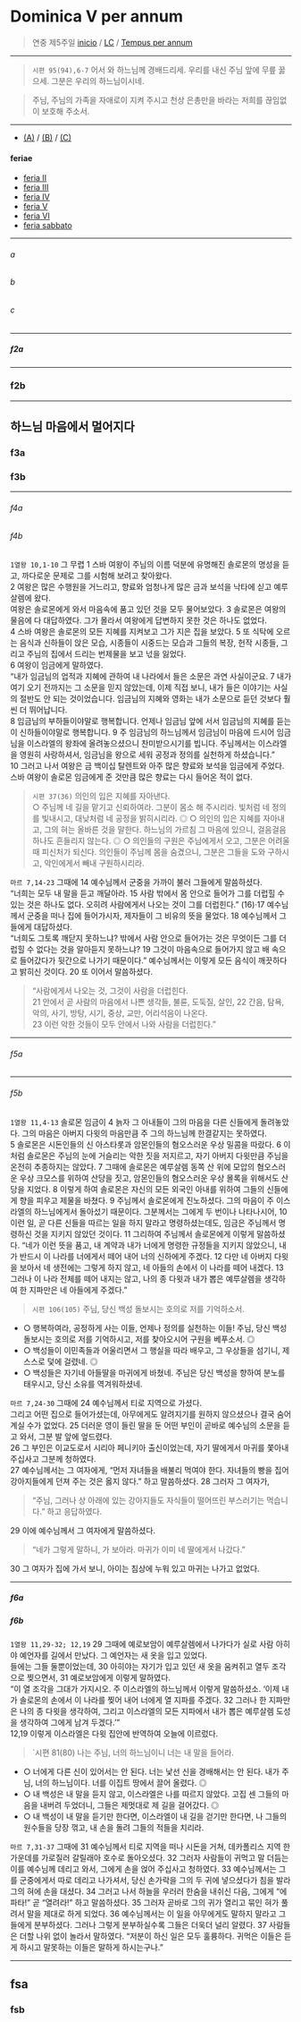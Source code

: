 # Dominica V per annum
> 연중 제5주일 
> [inicio](../README.md) / [LC](../LC.md) / [Tempus per annum](./LH.md)

----

> `시편 95(94),6-7` 어서 와 하느님께 경배드리세. 우리를 내신 주님 앞에 무릎 꿇으세. 그분은 우리의 하느님이시네.  

> 주님, 주님의 가족을 자애로이 지켜 주시고 천상 은총만을 바라는 저희를 끊임없이 보호해 주소서.

----

- [(A)](#a) / [(B)](#b) / [(C)](#c)


#### feriae

- [feria II](#f2a)
- [feria III](#f3a)
- [feria IV](#f4a)
- [feria V](#f5a)
- [feria VI](#f6a)
- [feria sabbato](#fsa)

----

###### a
###### b
###### c

----

##### f2a


----
### f2b


----

## 하느님 마음에서 멀어지다

### f3a

### f3b



----

###### f4a
###### f4b
`1열왕 10,1-10` 그 무렵 1 스바 여왕이 주님의 이름 덕분에 유명해진 솔로몬의 명성을 듣고, 까다로운 문제로 그를 시험해 보려고 찾아왔다.  
2 여왕은 많은 수행원을 거느리고, 향료와 엄청나게 많은 금과 보석을 낙타에 싣고 예루살렘에 왔다.  
여왕은 솔로몬에게 와서 마음속에 품고 있던 것을 모두 물어보았다. 3 솔로몬은 여왕의 물음에 다 대답하였다. 그가 몰라서 여왕에게 답변하지 못한 것은 하나도 없었다.  
4 스바 여왕은 솔로몬의 모든 지혜를 지켜보고 그가 지은 집을 보았다. 5 또 식탁에 오르는 음식과 신하들이 앉은 모습, 시종들이 시중드는 모습과 그들의 복장, 헌작 시종들, 그리고 주님의 집에서 드리는 번제물을 보고 넋을 잃었다.  
6 여왕이 임금에게 말하였다.  
“내가 임금님의 업적과 지혜에 관하여 내 나라에서 들은 소문은 과연 사실이군요.
7 내가 여기 오기 전까지는 그 소문을 믿지 않았는데, 이제 직접 보니, 내가 들은 이야기는 사실의 절반도 안 되는 것이었습니다. 임금님의 지혜와 영화는 내가 소문으로 듣던 것보다 훨씬 더 뛰어납니다.  
8 임금님의 부하들이야말로 행복합니다.
언제나 임금님 앞에 서서 임금님의 지혜를 듣는 이 신하들이야말로 행복합니다.
9 주 임금님의 하느님께서 임금님이 마음에 드시어 임금님을 이스라엘의 왕좌에 올려놓으셨으니 찬미받으시기를 빕니다.
주님께서는 이스라엘을 영원히 사랑하셔서, 임금님을 왕으로 세워 공정과 정의를 실천하게 하셨습니다.”  
10 그러고 나서 여왕은
금 백이십 탈렌트와 아주 많은 향료와 보석을 임금에게 주었다.
스바 여왕이 솔로몬 임금에게 준 것만큼 많은 향료는 다시 들어온 적이 없다.


> `시편 37(36)` 의인의 입은 지혜를 자아낸다.  
○ 주님께 네 길을 맡기고 신뢰하여라. 그분이 몸소 해 주시리라. 빛처럼 네 정의를 빛내시고, 대낮처럼 네 공정을 밝히시리라. ◎
○ 의인의 입은 지혜를 자아내고, 그의 혀는 올바른 것을 말한다. 하느님의 가르침 그 마음에 있으니, 걸음걸음 하나도 흔들리지 않는다. ◎
○ 의인들의 구원은 주님에게서 오고, 그분은 어려울 때 피신처가 되신다. 의인들이 주님께 몸을 숨겼으니, 그분은 그들을 도와 구하시고, 악인에게서 빼내 구원하시리라.

`마르 7,14-23` 그때에 14 예수님께서 군중을 가까이 불러 그들에게 말씀하셨다.  
“너희는 모두 내 말을 듣고 깨달아라. 15 사람 밖에서 몸 안으로 들어가 그를 더럽힐 수 있는 것은 하나도 없다. 오히려 사람에게서 나오는 것이 그를 더럽힌다.”
(16)·17 예수님께서 군중을 떠나 집에 들어가시자, 제자들이 그 비유의 뜻을 물었다.
18 예수님께서 그들에게 대답하셨다.  
“너희도 그토록 깨닫지 못하느냐? 밖에서 사람 안으로 들어가는 것은 무엇이든 그를 더럽힐 수 없다는 것을 알아듣지 못하느냐?
19 그것이 마음속으로 들어가지 않고 배 속으로 들어갔다가 뒷간으로 나가기 때문이다.”
예수님께서는 이렇게 모든 음식이 깨끗하다고 밝히신 것이다.
20 또 이어서 말씀하셨다. 
> “사람에게서 나오는 것, 그것이 사람을 더럽힌다.  
21 안에서 곧 사람의 마음에서 나쁜 생각들, 불륜, 도둑질, 살인, 22 간음, 탐욕, 악의, 사기, 방탕, 시기, 중상, 교만, 어리석음이 나온다.  
23 이런 악한 것들이 모두 안에서 나와 사람을 더럽힌다.”  


----

###### f5a

----

###### f5b
`1열왕 11,4-13` 솔로몬 임금이 4 늙자 그 아내들이 그의 마음을 다른 신들에게 돌려놓았다. 그의 마음은 아버지 다윗의 마음만큼 주 그의 하느님께 한결같지는 못하였다.  
5 솔로몬은 시돈인들의 신 아스타롯과
암몬인들의 혐오스러운 우상 밀콤을 따랐다.
6 이처럼 솔로몬은 주님의 눈에 거슬리는 악한 짓을 저지르고, 자기 아버지 다윗만큼 주님을 온전히 추종하지는 않았다.
7 그때에 솔로몬은 예루살렘 동쪽 산 위에 모압의 혐오스러운 우상 크모스를 위하여 산당을 짓고,
암몬인들의 혐오스러운 우상 몰록을 위해서도 산당을 지었다.
8 이렇게 하여 솔로몬은 자신의 모든 외국인 아내를 위하여 그들의 신들에게 향을 피우고 제물을 바쳤다.
9 주님께서 솔로몬에게 진노하셨다.
그의 마음이 주 이스라엘의 하느님에게서 돌아섰기 때문이다.
그분께서는 그에게 두 번이나 나타나시어,
10 이런 일, 곧 다른 신들을 따르는 일을 하지 말라고 명령하셨는데도, 임금은 주님께서 명령하신 것을 지키지 않았던 것이다.
11 그리하여 주님께서 솔로몬에게 이렇게 말씀하셨다.
“네가 이런 뜻을 품고, 내 계약과 내가 너에게 명령한 규정들을 지키지 않았으니, 내가 반드시 이 나라를 너에게서 떼어 내어 너의 신하에게 주겠다.
12 다만 네 아버지 다윗을 보아서 네 생전에는 그렇게 하지 않고, 네 아들의 손에서 이 나라를 떼어 내겠다.
13 그러나 이 나라 전체를 떼어 내지는 않고, 나의 종 다윗과 내가 뽑은 예루살렘을 생각하여
한 지파만은 네 아들에게 주겠다.”


> `시편 106(105)`  주님, 당신 백성 돌보시는 호의로 저를 기억하소서.  
- ○ 행복하여라, 공정하게 사는 이들, 언제나 정의를 실천하는 이들! 주님, 당신 백성 돌보시는 호의로 저를 기억하시고, 저를 찾아오시어 구원을 베푸소서. ◎
- ○ 백성들이 이민족들과 어울리면서 그 행실을 따라 배우고, 그 우상들을 섬기니, 제 스스로 덫에 걸렸네. ◎
- ○ 백성들은 자기네 아들딸을 마귀에게 바쳤네. 주님은 당신 백성을 향하여 분노를 태우시고, 당신 소유를 역겨워하셨네.


`마르 7,24-30` 그때에 24 예수님께서 티로 지역으로 가셨다.  
그리고 어떤 집으로 들어가셨는데, 아무에게도 알려지기를 원하지 않으셨으나 결국 숨어 계실 수가 없었다.
25 더러운 영이 들린 딸을 둔 어떤 부인이 곧바로 예수님의 소문을 듣고 와서, 그분 발 앞에 엎드렸다.  
26 그 부인은 이교도로서 시리아 페니키아 출신이었는데, 자기 딸에게서 마귀를 쫓아내 주십사고 그분께 청하였다.  
27 예수님께서는 그 여자에게, “먼저 자녀들을 배불리 먹여야 한다. 자녀들의 빵을 집어 강아지들에게 던져 주는 것은 옳지 않다.” 하고 말씀하셨다.
28 그러자 그 여자가, 
> “주님, 그러나 상 아래에 있는 강아지들도 자식들이 떨어뜨린 부스러기는 먹습니다.” 하고 응답하였다.  

29 이에 예수님께서 그 여자에게 말씀하셨다.  
> “네가 그렇게 말하니, 가 보아라. 마귀가 이미 네 딸에게서 나갔다.”  

30 그 여자가 집에 가서 보니, 아이는 침상에 누워 있고 마귀는 나가고 없었다.  


----
##### f6a
##### f6b
`1열왕 11,29-32; 12,19` 29 그때에 예로보암이 예루살렘에서 나가다가 실로 사람 아히야 예언자를 길에서 만났다. 그 예언자는 새 옷을 입고 있었다.  
들에는 그들 둘뿐이었는데, 30 아히야는 자기가 입고 있던 새 옷을 움켜쥐고 열두 조각으로 찢으면서, 31 예로보암에게 이렇게 말하였다.  
“이 열 조각을 그대가 가지시오.
주 이스라엘의 하느님께서 이렇게 말씀하셨소.
‘이제 내가 솔로몬의 손에서 이 나라를 찢어 내어 너에게 열 지파를 주겠다.
32 그러나 한 지파만은 나의 종 다윗을 생각하여, 그리고 이스라엘의 모든 지파에서 내가 뽑은 예루살렘 도성을 생각하여 그에게 남겨 두겠다.’”  
12,19 이렇게 이스라엘은 다윗 집안에 반역하여 오늘에 이르렀다.

> `시편 81(80) 나는 주님, 너의 하느님이니 너는 내 말을 들어라.  
- ○ 너에게 다른 신이 있어서는 안 된다. 너는 낯선 신을 경배해서는 안 된다. 내가 주님, 너의 하느님이다. 너를 이집트 땅에서 끌어 올렸다. ◎
- ○ 내 백성은 내 말을 듣지 않고, 이스라엘은 나를 따르지 않았다. 고집 센 그들의 마음을 내버려 두었더니, 그들은 제멋대로 제 길을 걸어갔다. ◎
- ○ 내 백성이 내 말을 듣기만 한다면, 이스라엘이 내 길을 걷기만 한다면, 나 그들의 원수들을 당장 꺾고, 내 손을 돌려 그들의 적들을 치리라.

`마르 7,31-37`
그때에 31 예수님께서 티로 지역을 떠나 시돈을 거쳐,
데카폴리스 지역 한가운데를 가로질러 갈릴래아 호수로 돌아오셨다.
32 그러자 사람들이 귀먹고 말 더듬는 이를 예수님께 데리고 와서,
그에게 손을 얹어 주십사고 청하였다.
33 예수님께서는 그를 군중에게서 따로 데리고 나가셔서,
당신 손가락을 그의 두 귀에 넣으셨다가 침을 발라 그의 혀에 손을 대셨다.
34 그러고 나서 하늘을 우러러 한숨을 내쉬신 다음,
그에게 “에파타!” 곧 “열려라!” 하고 말씀하셨다.
35 그러자 곧바로 그의 귀가 열리고 묶인 혀가 풀려서 말을 제대로 하게 되었다.
36 예수님께서는 이 일을 아무에게도 말하지 말라고 그들에게 분부하셨다.
그러나 그렇게 분부하실수록 그들은 더욱더 널리 알렸다.
37 사람들은 더할 나위 없이 놀라서 말하였다.
“저분이 하신 일은 모두 훌륭하다.
귀먹은 이들은 듣게 하시고 말못하는 이들은 말하게 하시는구나.”



----
## fsa
### fsb